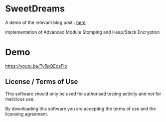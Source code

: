 # SweetDreams

A demo of the relevant blog post : [here](https://labs.cognisys.group/posts/Advanced-Module-Stomping-and-Heap-Stack-Encryption/)    

Implementation of Advanced Module Stomping and Heap/Stack Encryption


# Demo

https://youtu.be/Ty5pQEosFIo

## License / Terms of Use

This software should only be used for authorised testing activity and not for malicious use.

By downloading this software you are accepting the terms of use and the licensing agreement.
